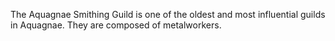 The Aquagnae Smithing Guild is one of the oldest and most influential guilds in Aquagnae. They are composed of metalworkers.

